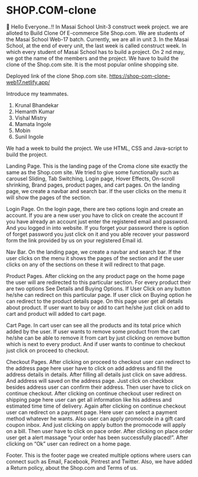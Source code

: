 # SHOP.COM-clone
👋 Hello Everyone..!!
In Masai School Unit-3 construct week project.
we are alloted to Build Clone Of E-commerce Site Shop.com.
We are students of the Masai School Web-17 batch. Currently, we are all in unit 3. In the Masai School, at the end of every unit, the last week is called construct week. In which every student of Masai School has to build a project.
On 2 nd may, we got the name of the members and the project. We have to build the clone of the Shop.com site. It is the most popular online shopping site.

Deployed link of the clone Shop.com site.
https://shop-com-clone-web17.netlify.app/

Introduce my teammates.
1) Krunal Bhandekar
2) Hemanth Kumar
3) Vishal Mistry
4) Mamata Ingole
5) Mobin
6) Sunil Ingole

We had a week to build the project.
We use HTML, CSS and Java-script to build the project.

Landing Page.
This is the landing page of the Croma clone site exactly the same as the Shop.com site. We tried to give some functionally such as carousel Sliding, Tab Switching, Login page, Hover Effects, On-scroll shrinking, Brand pages, product pages, and cart pages.
On the landing page, we create a navbar and search bar. If the user clicks on the menu it will show the pages of the section.

Login Page.
On the login page, there are two options login and create an account. If you are a new user you have to click on create the account If you have already an account just enter the registered email and password. And you logged in into website. If you forget your password there is option of forget password you just click on it and you able recover your password form the link provided by us on your registered Email id.

Nav Bar.
On the landing page, we create a navbar and search bar. If the user clicks on the menu it shows the pages of the section and if the user clicks on any of the sections on these it will redirect to that page.

Product Pages.
After clicking on the any product page on the home page the user will are redirected to this particular section. For every product their are two options See Details and Buying Options. If User Click on any button he/she can redirect on this particular page.
If user click on Buying option he can redirect to the product details page.
On this page user get all details about product. If user want to buy or add to cart he/she just click on add to cart and product will added to cart page.

Cart Page.
In cart user can see all the products and its total price which added by the user. If user wants to remove some product from the cart he/she can be able to remove it from cart by just clicking on remove button which is next to every product. And if user wants to continue to checkout just click on proceed to checkout.

Checkout Pages.
After clicking on proceed to checkout user can redirect to the address page here user have to click on add address and fill the address details in details.
After filling all details just click on save address. And address will saved on the address page. Just click on checkbox besides address user can confirm their address. Then user have to click on continue checkout.
After clicking on continue checkout user redirect on shipping page here user can get all information like his address and estimated time time of delivery. Again after clicking on continue checkout user can redirect on a payment page.
Here user can select a payment method whatever he wants. Also user can apply promocode in a gift card coupon inbox. And just clicking on apply button the promocode will apply on a bill. Then user have to click on pace order.
After clicking on place order user get a alert massage “your order has been successfully placed!”. After clicking on “Ok” user can redirect on a home page.

Footer.
This is the footer page we created multiple options where users can connect such as Email, Facebook, Pintrest and Twitter. Also, we have added a Return policy, about the Shop.com and Terms of us.

